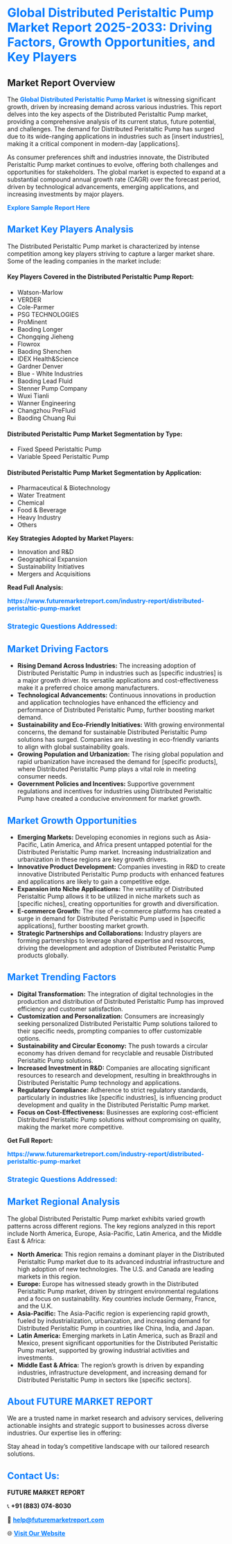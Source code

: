 <h1 style="color: #007BFF;">Global Distributed Peristaltic Pump Market Report 2025-2033: Driving Factors, Growth Opportunities, and Key Players</h1>

<section id="overview">
<h2>Market Report Overview</h2>
<p>The <a href="https://www.futuremarketreport.com/industry-report/distributed-peristaltic-pump-market" style="color: #007BFF; text-decoration: none;"><strong>Global Distributed Peristaltic Pump Market</strong></a> is witnessing significant growth, driven by increasing demand across various industries. This report delves into the key aspects of the Distributed Peristaltic Pump market, providing a comprehensive analysis of its current status, future potential, and challenges. The demand for Distributed Peristaltic Pump has surged due to its wide-ranging applications in industries such as [insert industries], making it a critical component in modern-day [applications].</p>
<p>As consumer preferences shift and industries innovate, the Distributed Peristaltic Pump market continues to evolve, offering both challenges and opportunities for stakeholders. The global market is expected to expand at a substantial compound annual growth rate (CAGR) over the forecast period, driven by technological advancements, emerging applications, and increasing investments by major players.</p>
</section>

<section id="overview">
<p><a href="https://www.futuremarketreport.com/request-sample/reportId=28533" style="color: #007BFF; text-decoration: none;"><strong>Explore Sample Report Here</strong></a></p>
</section>

<section id="key-players">
<h2 style="color: #007BFF;">Market Key Players Analysis</h2>
<p>The Distributed Peristaltic Pump market is characterized by intense competition among key players striving to capture a larger market share. Some of the leading companies in the market include:</p>
<h4>Key Players Covered in the Distributed Peristaltic Pump Report:</h4>
<ul><li>Watson-Marlow</li><li>VERDER</li><li>Cole-Parmer</li><li>PSG TECHNOLOGIES</li><li>ProMinent</li><li>Baoding Longer</li><li>Chongqing Jieheng</li><li>Flowrox</li><li>Baoding Shenchen</li><li>IDEX Health&amp;Science</li><li>Gardner Denver</li><li>Blue - White Industries</li><li>Baoding Lead Fluid</li><li>Stenner Pump Company</li><li>Wuxi Tianli</li><li>Wanner Engineering</li><li>Changzhou PreFluid</li><li>Baoding Chuang Rui</li></ul>
<h4>Distributed Peristaltic Pump Market Segmentation by Type:</h4>
<ul><li>Fixed Speed Peristaltic Pump</li><li>Variable Speed Peristaltic Pump</li></ul>

<h4>Distributed Peristaltic Pump Market Segmentation by Application:</h4>
<ul><li>Pharmaceutical &amp; Biotechnology</li><li>Water Treatment</li><li>Chemical</li><li>Food &amp; Beverage</li><li>Heavy Industry</li><li>Others</li></ul>
<p><strong>Key Strategies Adopted by Market Players:</strong></p>
<ul>
<li>Innovation and R&D</li>
<li>Geographical Expansion</li>
<li>Sustainability Initiatives</li>
<li>Mergers and Acquisitions</li>
</ul>
</section>

<section>
<p><strong>Read Full Analysis: </strong></p><a href="https://www.futuremarketreport.com/industry-report/distributed-peristaltic-pump-market" style="color: #007BFF; text-decoration: none;"><strong>https://www.futuremarketreport.com/industry-report/distributed-peristaltic-pump-market</strong></a>
<h3 style="color: #007BFF;">Strategic Questions Addressed:</h3>
</section>

<section id="driving-factors">
<h2 style="color: #007BFF;">Market Driving Factors</h2>
<ul>
<li><strong>Rising Demand Across Industries:</strong> The increasing adoption of Distributed Peristaltic Pump in industries such as [specific industries] is a major growth driver. Its versatile applications and cost-effectiveness make it a preferred choice among manufacturers.</li>
<li><strong>Technological Advancements:</strong> Continuous innovations in production and application technologies have enhanced the efficiency and performance of Distributed Peristaltic Pump, further boosting market demand.</li>
<li><strong>Sustainability and Eco-Friendly Initiatives:</strong> With growing environmental concerns, the demand for sustainable Distributed Peristaltic Pump solutions has surged. Companies are investing in eco-friendly variants to align with global sustainability goals.</li>
<li><strong>Growing Population and Urbanization:</strong> The rising global population and rapid urbanization have increased the demand for [specific products], where Distributed Peristaltic Pump plays a vital role in meeting consumer needs.</li>
<li><strong>Government Policies and Incentives:</strong> Supportive government regulations and incentives for industries using Distributed Peristaltic Pump have created a conducive environment for market growth.</li>
</ul>
</section>

<section id="growth-opportunities">
<h2 style="color: #007BFF;">Market Growth Opportunities</h2>
<ul>
<li><strong>Emerging Markets:</strong> Developing economies in regions such as Asia-Pacific, Latin America, and Africa present untapped potential for the Distributed Peristaltic Pump market. Increasing industrialization and urbanization in these regions are key growth drivers.</li>
<li><strong>Innovative Product Development:</strong> Companies investing in R&D to create innovative Distributed Peristaltic Pump products with enhanced features and applications are likely to gain a competitive edge.</li>
<li><strong>Expansion into Niche Applications:</strong> The versatility of Distributed Peristaltic Pump allows it to be utilized in niche markets such as [specific niches], creating opportunities for growth and diversification.</li>
<li><strong>E-commerce Growth:</strong> The rise of e-commerce platforms has created a surge in demand for Distributed Peristaltic Pump used in [specific applications], further boosting market growth.</li>
<li><strong>Strategic Partnerships and Collaborations:</strong> Industry players are forming partnerships to leverage shared expertise and resources, driving the development and adoption of Distributed Peristaltic Pump products globally.</li>
</ul>
</section>

<section id="trending-factors">
<h2 style="color: #007BFF;">Market Trending Factors</h2>
<ul>
<li><strong>Digital Transformation:</strong> The integration of digital technologies in the production and distribution of Distributed Peristaltic Pump has improved efficiency and customer satisfaction.</li>
<li><strong>Customization and Personalization:</strong> Consumers are increasingly seeking personalized Distributed Peristaltic Pump solutions tailored to their specific needs, prompting companies to offer customizable options.</li>
<li><strong>Sustainability and Circular Economy:</strong> The push towards a circular economy has driven demand for recyclable and reusable Distributed Peristaltic Pump solutions.</li>
<li><strong>Increased Investment in R&D:</strong> Companies are allocating significant resources to research and development, resulting in breakthroughs in Distributed Peristaltic Pump technology and applications.</li>
<li><strong>Regulatory Compliance:</strong> Adherence to strict regulatory standards, particularly in industries like [specific industries], is influencing product development and quality in the Distributed Peristaltic Pump market.</li>
<li><strong>Focus on Cost-Effectiveness:</strong> Businesses are exploring cost-efficient Distributed Peristaltic Pump solutions without compromising on quality, making the market more competitive.</li>
</ul>
</section>

<section>
<p><strong>Get Full Report: </strong></p><a href="https://www.futuremarketreport.com/industry-report/distributed-peristaltic-pump-market" style="color: #007BFF; text-decoration: none;"><strong>https://www.futuremarketreport.com/industry-report/distributed-peristaltic-pump-market</strong></a>
<h3 style="color: #007BFF;">Strategic Questions Addressed:</h3>
</section>


<section id="regional-analysis">
<h2 style="color: #007BFF;">Market Regional Analysis</h2>
<p>The global Distributed Peristaltic Pump market exhibits varied growth patterns across different regions. The key regions analyzed in this report include North America, Europe, Asia-Pacific, Latin America, and the Middle East & Africa:</p>
<ul>
<li><strong>North America:</strong> This region remains a dominant player in the Distributed Peristaltic Pump market due to its advanced industrial infrastructure and high adoption of new technologies. The U.S. and Canada are leading markets in this region.</li>
<li><strong>Europe:</strong> Europe has witnessed steady growth in the Distributed Peristaltic Pump market, driven by stringent environmental regulations and a focus on sustainability. Key countries include Germany, France, and the U.K.</li>
<li><strong>Asia-Pacific:</strong> The Asia-Pacific region is experiencing rapid growth, fueled by industrialization, urbanization, and increasing demand for Distributed Peristaltic Pump in countries like China, India, and Japan.</li>
<li><strong>Latin America:</strong> Emerging markets in Latin America, such as Brazil and Mexico, present significant opportunities for the Distributed Peristaltic Pump market, supported by growing industrial activities and investments.</li>
<li><strong>Middle East & Africa:</strong> The region’s growth is driven by expanding industries, infrastructure development, and increasing demand for Distributed Peristaltic Pump in sectors like [specific sectors].</li>
</ul>
</section>

<footer>
<h2 style="color: #007BFF;">About FUTURE MARKET REPORT</h2>
<p>We are a trusted name in market research and advisory services, delivering actionable insights and strategic support to businesses across diverse industries. Our expertise lies in offering:</p>

<p>Stay ahead in today’s competitive landscape with our tailored research solutions.</p>

<h2 style="color: #007BFF;">Contact Us:</h2>
<p><strong>FUTURE MARKET REPORT</strong></p>
<p>📞 <strong>+91 (883) 074-8030</strong></p>
<p>📧 <strong><a href="mailto:help@futuremarketreport.com" style="color: #007BFF;">help@futuremarketreport.com</a></strong></p>
<p>🌐 <strong><a href="https://www.futuremarketreport.com/" style="color: #007BFF;">Visit Our Website</a></strong></p>
</footer>